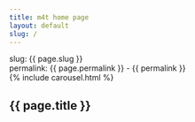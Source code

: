 ```yaml
---
title: m4t home page
layout: default
slug: /
---
```

<div>slug: {{ page.slug }}</div>
<div>permalink: {{ page.permalink }} -  {{ permalink }}</div>
{% include carousel.html %}
<section class="sec-1">
  <div class="container">
    <h1>{{ page.title }}</h1>
  </div>
</section>

